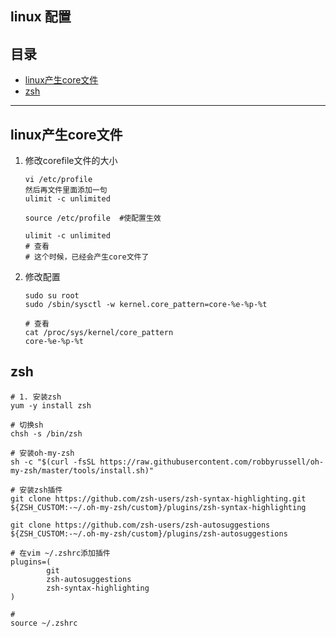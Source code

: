 ## linux 配置

## 目录
* [linux产生core文件](#linux产生core文件)
* [zsh](#zsh)

---

## linux产生core文件

1. 修改corefile文件的大小
    ```
    vi /etc/profile
    然后再文件里面添加一句
    ulimit -c unlimited

    source /etc/profile  #使配置生效
    ```

    ```
    ulimit -c unlimited
    # 查看
    # 这个时候，已经会产生core文件了
    ```

2. 修改配置
    ```
    sudo su root
    sudo /sbin/sysctl -w kernel.core_pattern=core-%e-%p-%t
    ```

    ```
    # 查看
    cat /proc/sys/kernel/core_pattern
    core-%e-%p-%t
    ```

## zsh
```
# 1. 安装zsh
yum -y install zsh

# 切换sh
chsh -s /bin/zsh

# 安装oh-my-zsh
sh -c "$(curl -fsSL https://raw.githubusercontent.com/robbyrussell/oh-my-zsh/master/tools/install.sh)"

# 安装zsh插件
git clone https://github.com/zsh-users/zsh-syntax-highlighting.git ${ZSH_CUSTOM:-~/.oh-my-zsh/custom}/plugins/zsh-syntax-highlighting

git clone https://github.com/zsh-users/zsh-autosuggestions ${ZSH_CUSTOM:-~/.oh-my-zsh/custom}/plugins/zsh-autosuggestions

# 在vim ~/.zshrc添加插件
plugins=(
        git
        zsh-autosuggestions
        zsh-syntax-highlighting
)

# 
source ~/.zshrc 
```

